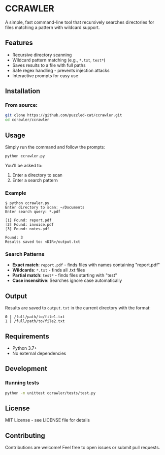 # CCRAWLER

A simple, fast command-line tool that recursively searches directories for files matching a pattern with wildcard support.

## Features

- Recursive directory scanning
- Wildcard pattern matching (e.g., `*.txt`, `test*`)
- Saves results to a file with full paths
- Safe regex handling - prevents injection attacks
- Interactive prompts for easy use

## Installation

### From source:
```bash
git clone https://github.com/puzzled-cat/ccrawler.git
cd ccrawler/ccrawler
```

## Usage

Simply run the command and follow the prompts:
```bash
python ccrawler.py
```

You'll be asked to:
1. Enter a directory to scan
2. Enter a search pattern

### Example
```
$ python ccrawler.py
Enter directory to scan: ~/Documents
Enter search query: *.pdf

[1] Found: report.pdf
[2] Found: invoice.pdf
[3] Found: notes.pdf

Found: 3
Results saved to: <DIR>/output.txt
```

### Search Patterns

- **Exact match**: `report.pdf` - finds files with names containing "report.pdf"
- **Wildcards**: `*.txt` - finds all .txt files
- **Partial match**: `test*` - finds files starting with "test"
- **Case insensitive**: Searches ignore case automatically

## Output

Results are saved to `output.txt` in the current directory with the format:
```
0 | /full/path/to/file1.txt
1 | /full/path/to/file2.txt
```

## Requirements

- Python 3.7+
- No external dependencies

## Development

### Running tests
```bash
python -m unittest ccrawler/tests/test.py
```

## License

MIT License - see LICENSE file for details

## Contributing

Contributions are welcome! Feel free to open issues or submit pull requests.
